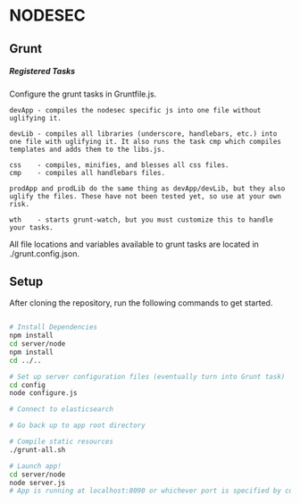 # NODESEC

## Grunt

##### Registered Tasks
Configure the grunt tasks in Gruntfile.js.

```
devApp - compiles the nodesec specific js into one file without uglifying it.

devLib - compiles all libraries (underscore, handlebars, etc.) into one file with uglifying it. It also runs the task cmp which compiles templates and adds them to the libs.js.

css    - compiles, minifies, and blesses all css files.
cmp    - compiles all handlebars files.

prodApp and prodLib do the same thing as devApp/devLib, but they also uglify the files. These have not been tested yet, so use at your own risk.

wth    - starts grunt-watch, but you must customize this to handle your tasks.
```

All file locations and variables available to grunt tasks are located in ./grunt.config.json.

## Setup

After cloning the repository, run the following commands to get started.

```bash

# Install Dependencies
npm install
cd server/node
npm install
cd ../..

# Set up server configuration files (eventually turn into Grunt task)
cd config
node configure.js

# Connect to elasticsearch

# Go back up to app root directory

# Compile static resources 
./grunt-all.sh

# Launch app!
cd server/node
node server.js
# App is running at localhost:8090 or whichever port is specified by console

```
